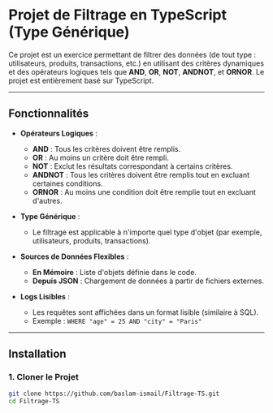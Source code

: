 # Projet de Filtrage en TypeScript (Type Générique)

Ce projet est un exercice permettant de filtrer des données (de tout type : utilisateurs, produits, transactions, etc.) en utilisant des critères dynamiques et des opérateurs logiques tels que **AND**, **OR**, **NOT**, **ANDNOT**, et **ORNOR**. Le projet est entièrement basé sur TypeScript.

---

## Fonctionnalités

- **Opérateurs Logiques** :
  - **AND** : Tous les critères doivent être remplis.
  - **OR** : Au moins un critère doit être rempli.
  - **NOT** : Exclut les résultats correspondant à certains critères.
  - **ANDNOT** : Tous les critères doivent être remplis tout en excluant certaines conditions.
  - **ORNOR** : Au moins une condition doit être remplie tout en excluant d'autres.

- **Type Générique** :
  - Le filtrage est applicable à n'importe quel type d'objet (par exemple, utilisateurs, produits, transactions).

- **Sources de Données Flexibles** :
  - **En Mémoire** : Liste d'objets définie dans le code.
  - **Depuis JSON** : Chargement de données à partir de fichiers externes.

- **Logs Lisibles** :
  - Les requêtes sont affichées dans un format lisible (similaire à SQL).
  - Exemple : `WHERE "age" = 25 AND "city" = "Paris"`

---

## Installation

### 1. Cloner le Projet

```bash
git clone https://github.com/baslam-ismail/Filtrage-TS.git
cd Filtrage-TS
